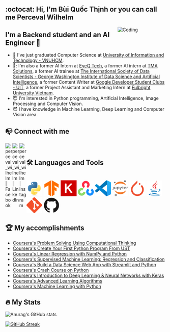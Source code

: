 ## :octocat: **Hi, I'm Bùi Quốc Thịnh or you can call me Perceval Wilhelm** 

<img align="right" alt="Coding" width="30%" src="https://media.giphy.com/media/u2pmTWUi0MXjyrMaVj/giphy.gif">

## I'm a Backend student and an AI Engineer :volcano:

- :raising_hand: I've just graduated Computer Science at [University of Information and Technology - VNUHCM](https://www.uit.edu.vn/).
- 🌱: I'm also a former AI Intern at [EyeQ Tech](https://eyeq.tech), a former AI intern at [TMA Solutions](https://www.tma.vn), a former AI trainee at [The International Society of Data Scientists - George Washington Institute of Data Science and Artificial Intelligence](https://www.isods.org), a former Content Writer at [Google Developer Student Clubs - UIT](https://github.com/GDSC-UIT), a former Project Assistant and Marketing Intern at [Fulbright University Vietnam](https://fulbright.edu.vn/).
- :innocent: I'm interested in Python programming, Artificial Intelligence, Image Processing and Computer Vision.
- :smiling_imp: I have knowledge in Machine Learning, Deep Learning and Computer Vision area.


## :mailbox_with_no_mail: Connect with me

[<img align="left" alt="perceval_wilhelm | Facebook" width="22px" src="https://cdn.jsdelivr.net/npm/simple-icons@v3/icons/facebook.svg"/>][facebook]
[<img align="left" alt="perceval_wilhelm | LinkedIn" width="22px" src="https://cdn.jsdelivr.net/npm/simple-icons@v3/icons/linkedin.svg" />][linkedin]
[<img align="left" alt="perceval_wilhelm | Instagram" width="22px" src="https://cdn.jsdelivr.net/npm/simple-icons@v3/icons/instagram.svg" />][instagram]

<br />

[facebook]: https://www.facebook.com/quocthinh.bui.38/
[linkedin]: https://www.linkedin.com/in/percevalwilhelm/
[instagram]: https://www.instagram.com/perceval_wilhelm/

## :hammer_and_wrench: Languages and Tools 
<br>
<div>
    <img src="https://github.com/devicons/devicon/blob/master/icons/python/python-original.svg" title="Python" alt="Python" width=50 height=50/>
    <img src="https://github.com/devicons/devicon/blob/master/icons/tensorflow/tensorflow-original.svg" title="Tensorflow" alt="Tensorflow" width=50 height=50/>
    <img src="https://github.com/devicons/devicon/blob/master/icons/keras/keras-original.svg" title="Keras" alt="Keras" width=50 height=50/>
    <img src="https://github.com/devicons/devicon/blob/master/icons/opencv/opencv-original.svg" title="OpenCV" alt="OpenCV" width=50 height=50/>
    <img src="https://github.com/devicons/devicon/blob/master/icons/vscode/vscode-original.svg" title="VSCode" alt="VSCode" width=50 height=50/>
    <img src="https://github.com/devicons/devicon/blob/master/icons/jupyter/jupyter-original-wordmark.svg" title="Jupyter" alt="Jupyter" width=50 height=50/>
    <img src="https://github.com/devicons/devicon/blob/master/icons/pytorch/pytorch-original.svg" title="PyTorch" alt="PyTorch" width=50 height=50/>
    <img src="https://github.com/devicons/devicon/blob/master/icons/java/java-original.svg" title="Java" alt="Java" width=50 height=50/>
    <img src="https://github.com/devicons/devicon/blob/master/icons/git/git-original.svg" title="Git" alt="Git" width=50 height=50/>
    <img src="https://github.com/devicons/devicon/blob/master/icons/github/github-original.svg" title="GitHub" alt="GitHub" width=50 height=50/>
</div>

## :trophy: My accomplishments

- [Coursera's Problem Solving Using Computational Thinking](https://coursera.org/share/2c930cd6ffaf1d0e69c316741f2077da)
- [Coursera's Create Your First Python Program From UST](https://coursera.org/share/189791b6fbad9e412f3ec2531f11ef9a)
- [Coursera's Linear Regression with NumPy and Python](https://coursera.org/share/95598cd41d0faeee2c86b20daa60385e)
- [Coursera's Supervised Machine Learning: Regression and Classification](https://coursera.org/share/a8092356489a2e625e54dcdcfcac0846)
- [Coursera's Build a Data Science Web App with Streamlit and Python](https://coursera.org/share/3041409ec0141dd2afbf7374485ba2e0)
- [Coursera's Crash Course on Python](https://coursera.org/share/bbeab5e07f3bca2373b4c4a6531173b1)
- [Coursera's Introduction to Deep Learning & Neural Networks with Keras](https://coursera.org/share/e3190c2290ec7dc5ffc1ec1a5d1da529)
- [Coursera's Advanced Learning Algorithms](https://coursera.org/share/446849656f6d423e21b40fba69e41001)
- [Coursera's Machine Learning with Python](https://coursera.org/share/aeddd844b7cce65f8a916588f17186c0)

## :fire: My Stats 


![Anurag's GitHub stats](https://github-readme-stats.vercel.app/api?username=Perceval-Wilhelm&theme=gruvbox&show_icons=true)

[![GitHub Streak](http://github-readme-streak-stats.herokuapp.com?user=Perceval-Wilhelm&theme=dracula&hide_border=true)](https://git.io/streak-stats)

<!---
sirrtt/sirrtt is a ✨ special ✨ repository because its `README.md` (this file) appears on your GitHub profile.
You can click the Preview link to take a look at your changes.
--->


